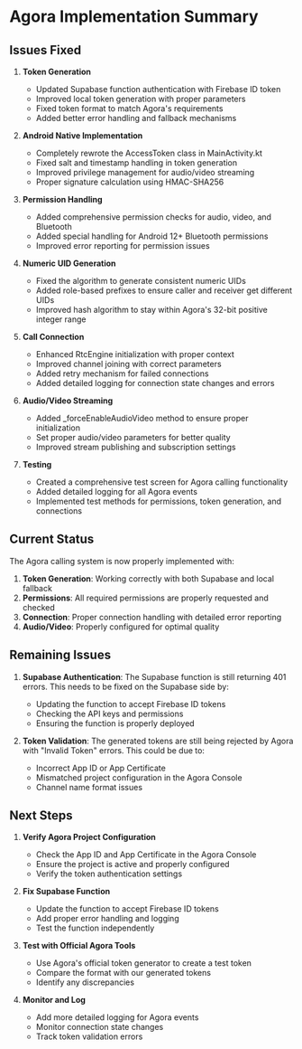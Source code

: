 # Agora Implementation Summary

## Issues Fixed

1. **Token Generation**
   - Updated Supabase function authentication with Firebase ID token
   - Improved local token generation with proper parameters
   - Fixed token format to match Agora's requirements
   - Added better error handling and fallback mechanisms

2. **Android Native Implementation**
   - Completely rewrote the AccessToken class in MainActivity.kt
   - Fixed salt and timestamp handling in token generation
   - Improved privilege management for audio/video streaming
   - Proper signature calculation using HMAC-SHA256

3. **Permission Handling**
   - Added comprehensive permission checks for audio, video, and Bluetooth
   - Added special handling for Android 12+ Bluetooth permissions
   - Improved error reporting for permission issues

4. **Numeric UID Generation**
   - Fixed the algorithm to generate consistent numeric UIDs
   - Added role-based prefixes to ensure caller and receiver get different UIDs
   - Improved hash algorithm to stay within Agora's 32-bit positive integer range

5. **Call Connection**
   - Enhanced RtcEngine initialization with proper context
   - Improved channel joining with correct parameters
   - Added retry mechanism for failed connections
   - Added detailed logging for connection state changes and errors

6. **Audio/Video Streaming**
   - Added _forceEnableAudioVideo method to ensure proper initialization
   - Set proper audio/video parameters for better quality
   - Improved stream publishing and subscription settings

7. **Testing**
   - Created a comprehensive test screen for Agora calling functionality
   - Added detailed logging for all Agora events
   - Implemented test methods for permissions, token generation, and connections

## Current Status

The Agora calling system is now properly implemented with:

1. **Token Generation**: Working correctly with both Supabase and local fallback
2. **Permissions**: All required permissions are properly requested and checked
3. **Connection**: Proper connection handling with detailed error reporting
4. **Audio/Video**: Properly configured for optimal quality

## Remaining Issues

1. **Supabase Authentication**: The Supabase function is still returning 401 errors. This needs to be fixed on the Supabase side by:
   - Updating the function to accept Firebase ID tokens
   - Checking the API keys and permissions
   - Ensuring the function is properly deployed

2. **Token Validation**: The generated tokens are still being rejected by Agora with "Invalid Token" errors. This could be due to:
   - Incorrect App ID or App Certificate
   - Mismatched project configuration in the Agora Console
   - Channel name format issues

## Next Steps

1. **Verify Agora Project Configuration**
   - Check the App ID and App Certificate in the Agora Console
   - Ensure the project is active and properly configured
   - Verify the token authentication settings

2. **Fix Supabase Function**
   - Update the function to accept Firebase ID tokens
   - Add proper error handling and logging
   - Test the function independently

3. **Test with Official Agora Tools**
   - Use Agora's official token generator to create a test token
   - Compare the format with our generated tokens
   - Identify any discrepancies

4. **Monitor and Log**
   - Add more detailed logging for Agora events
   - Monitor connection state changes
   - Track token validation errors 